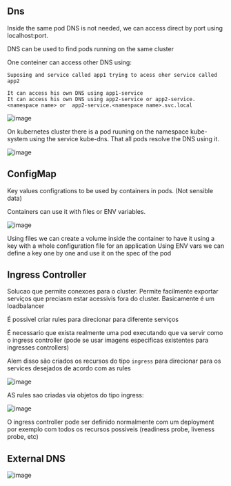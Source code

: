 ## Dns

Inside the same pod DNS is not needed, we can access direct by port using localhost:port.

DNS can be used to find pods running on the same cluster

One conteiner can access other DNS using:

```
Suposing and service called app1 trying to acess oher service called app2

It can access his own DNS using app1-service
It can access his own DNS using app2-service or app2-service.<namespace name> or  app2-service.<namespace name>.svc.local

```

![image](https://user-images.githubusercontent.com/20507162/126563752-ad918690-abb8-45c8-964d-551b40e3050d.png)


On kubernetes cluster there is a pod ruuning on the namespace kube-system using the service kube-dns. That all pods resolve the DNS using it.

![image](https://user-images.githubusercontent.com/20507162/126565758-9b96e797-7979-45a5-ab22-1371dfe63a51.png)

## ConfigMap

Key values configrations to be used by containers in pods. (Not sensible data)

Containers can use it with files or ENV variables.

![image](https://user-images.githubusercontent.com/20507162/127057244-93f963a0-a9ba-4414-8949-f0ec50ceb306.png)

Using files we can create a volume inside the container to have it using a key with a whole configuration file for an application
Using ENV vars we can define a key one by one and use it on the spec of the pod


## Ingress Controller

Solucao que permite conexoes para o cluster. Permite facilmente exportar serviços que preciasm estar acessivis fora do cluster.
Basicamente é um loadbalancer

É possivel criar rules para direcionar para diferente serviços

É necessario que exista realmente uma pod executando que va servir como o ingress controller (pode se usar imagens especificas existentes para ingresses controllers)

Alem disso são criados os recursos do tipo `ingress` para direcionar para os services desejados de acordo com as rules



![image](https://user-images.githubusercontent.com/20507162/127062119-67d1f490-e7ac-4675-a200-6acbab239d25.png)


AS rules sao criadas via objetos do tipo ingress:

![image](https://user-images.githubusercontent.com/20507162/127903370-c2613f08-1ced-4327-aef7-298699ba4485.png)


O ingress controller pode ser definido normalmente com um deployment por exemplo com todos os recursos possiveis (readiness probe, liveness probe, etc)

## External DNS

![image](https://user-images.githubusercontent.com/20507162/127905321-a53907ad-0048-4cc1-9f73-53b41a6f9510.png)




